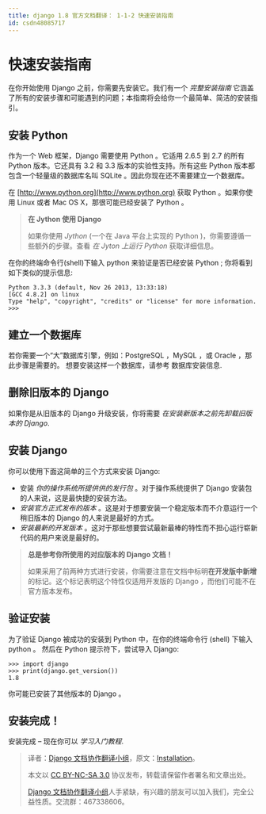 ```yaml
---
title: django 1.8 官方文档翻译： 1-1-2 快速安装指南
id: csdn48085717
---
```


# 快速安装指南

在你开始使用 Django 之前，你需要先安装它。我们有一个 *完整安装指南* 它涵盖了所有的安装步骤和可能遇到的问题；本指南将会给你一个最简单、简洁的安装指引。

## 安装 Python

作为一个 Web 框架，Django 需要使用 Python 。它适用 2.6.5 到 2.7 的所有 Python 版本。它还具有 3.2 和 3.3 版本的实验性支持。所有这些 Python 版本都包含一个轻量级的数据库名叫 SQLite 。因此你现在还不需要建立一个数据库。

在 [http://www.python.org](http://www.python.org) 获取 Python 。如果你使用 Linux 或者 Mac OS X，那很可能已经安装了 Python 。

> **在 Jython 使用 Django**
> 
> 如果你使用 *Jython* (一个在 Java 平台上实现的 Python )，你需要遵循一些额外的步骤。查看 *在 Jyton 上运行 Python* 获取详细信息。

在你的终端命令行(shell)下输入 python 来验证是否已经安装 Python ; 你将看到如下类似的提示信息:

```
Python 3.3.3 (default, Nov 26 2013, 13:33:18)
[GCC 4.8.2] on linux
Type "help", "copyright", "credits" or "license" for more information.
>>>
```

## 建立一个数据库

若你需要一个“大”数据库引擎，例如：PostgreSQL ，MySQL ，或 Oracle ，那此步骤是需要的。 想要安装这样一个数据库，请参考 数据库安装信息.

## 删除旧版本的 Django

如果你是从旧版本的 Django 升级安装，你将需要 *在安装新版本之前先卸载旧版本的 Django*.

## 安装 Django

你可以使用下面这简单的三个方式来安装 Django:

*   安装 *你的操作系统所提供供的发行包* 。对于操作系统提供了 Django 安装包的人来说，这是最快捷的安装方法。
*   *安装官方正式发布的版本* 。这是对于想要安装一个稳定版本而不介意运行一个稍旧版本的 Django 的人来说是最好的方式。
*   *安装最新的开发版本* 。这对于那些想要尝试最新最棒的特性而不担心运行崭新代码的用户来说是最好的。

> **总是参考你所使用的对应版本的 Django 文档！**
> 
> 如果采用了前两种方式进行安装，你需要注意在文档中标明**在开发版中新增**的标记。这个标记表明这个特性仅适用开发版的 Django ，而他们可能不在官方版本发布。

## 验证安装

为了验证 Django 被成功的安装到 Python 中，在你的终端命令行 (shell) 下输入 python 。 然后在 Python 提示符下，尝试导入 Django:

```
>>> import django
>>> print(django.get_version())
1.8
```

你可能已安装了其他版本的 Django 。

## 安装完成！

安装完成 – 现在你可以 *学习入门教程*.

> 译者：[Django 文档协作翻译小组](http://python.usyiyi.cn/django/index.html)，原文：[Installation](https://docs.djangoproject.com/en/1.8/intro/install/)。
> 
> 本文以 [CC BY-NC-SA 3.0](http://creativecommons.org/licenses/by-nc-sa/3.0/cn/) 协议发布，转载请保留作者署名和文章出处。
> 
> [Django 文档协作翻译小组](http://python.usyiyi.cn/django/index.html)人手紧缺，有兴趣的朋友可以加入我们，完全公益性质。交流群：467338606。